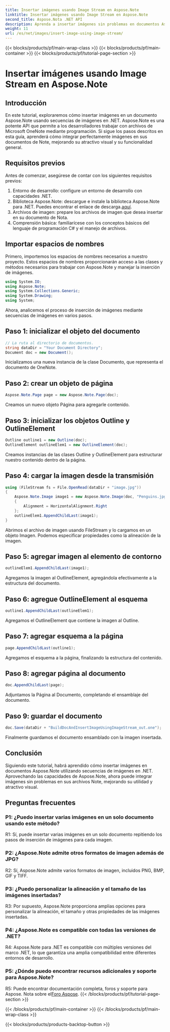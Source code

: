 ```yaml
---
title: Insertar imágenes usando Image Stream en Aspose.Note
linktitle: Insertar imágenes usando Image Stream en Aspose.Note
second_title: Aspose.Nota .NET API
description: Aprenda a insertar imágenes sin problemas en documentos Aspose.Note utilizando secuencias de imágenes en .NET. Mejore sus archivos de notas con imágenes sin esfuerzo.
weight: 11
url: /es/net/images/insert-image-using-image-stream/
---
```


{{< blocks/products/pf/main-wrap-class >}}
{{< blocks/products/pf/main-container >}}
{{< blocks/products/pf/tutorial-page-section >}}

# Insertar imágenes usando Image Stream en Aspose.Note

## Introducción

En este tutorial, exploraremos cómo insertar imágenes en un documento Aspose.Note usando secuencias de imágenes en .NET. Aspose.Note es una potente API que permite a los desarrolladores trabajar con archivos de Microsoft OneNote mediante programación. Si sigue los pasos descritos en esta guía, aprenderá cómo integrar perfectamente imágenes en sus documentos de Note, mejorando su atractivo visual y su funcionalidad general.

## Requisitos previos

Antes de comenzar, asegúrese de contar con los siguientes requisitos previos:
1. Entorno de desarrollo: configure un entorno de desarrollo con capacidades .NET.
2.  Biblioteca Aspose.Note: descargue e instale la biblioteca Aspose.Note para .NET. Puedes encontrar el enlace de descarga.[aquí](https://releases.aspose.com/note/net/).
3. Archivos de imagen: prepare los archivos de imagen que desea insertar en su documento de Nota.
4. Comprensión básica: familiarícese con los conceptos básicos del lenguaje de programación C# y el manejo de archivos.

## Importar espacios de nombres
Primero, importemos los espacios de nombres necesarios a nuestro proyecto. Estos espacios de nombres proporcionarán acceso a las clases y métodos necesarios para trabajar con Aspose.Note y manejar la inserción de imágenes.

```csharp
using System.IO;
using Aspose.Note;
using System.Collections.Generic;
using System.Drawing;
using System;
```

Ahora, analicemos el proceso de inserción de imágenes mediante secuencias de imágenes en varios pasos.

## Paso 1: inicializar el objeto del documento
```csharp
// La ruta al directorio de documentos.
string dataDir = "Your Document Directory";
Document doc = new Document();
```
Inicializamos una nueva instancia de la clase Documento, que representa el documento de OneNote.

## Paso 2: crear un objeto de página
```csharp
Aspose.Note.Page page = new Aspose.Note.Page(doc);
```
Creamos un nuevo objeto Página para agregarle contenido.

## Paso 3: inicializar los objetos Outline y OutlineElement
```csharp
Outline outline1 = new Outline(doc);
OutlineElement outlineElem1 = new OutlineElement(doc);
```
Creamos instancias de las clases Outline y OutlineElement para estructurar nuestro contenido dentro de la página.

## Paso 4: cargar la imagen desde la transmisión
```csharp
using (FileStream fs = File.OpenRead(dataDir + "image.jpg"))
{
    Aspose.Note.Image image1 = new Aspose.Note.Image(doc, "Penguins.jpg", fs)
    {
        Alignment = HorizontalAlignment.Right
    };
    outlineElem1.AppendChildLast(image1);
}
```
Abrimos el archivo de imagen usando FileStream y lo cargamos en un objeto Imagen. Podemos especificar propiedades como la alineación de la imagen.

## Paso 5: agregar imagen al elemento de contorno
```csharp
outlineElem1.AppendChildLast(image1);
```
Agregamos la imagen al OutlineElement, agregándola efectivamente a la estructura del documento.

## Paso 6: agregue OutlineElement al esquema
```csharp
outline1.AppendChildLast(outlineElem1);
```
Agregamos el OutlineElement que contiene la imagen al Outline.

## Paso 7: agregar esquema a la página
```csharp
page.AppendChildLast(outline1);
```
Agregamos el esquema a la página, finalizando la estructura del contenido.

## Paso 8: agregar página al documento
```csharp
doc.AppendChildLast(page);
```
Adjuntamos la Página al Documento, completando el ensamblaje del documento.

## Paso 9: guardar el documento
```csharp
doc.Save(dataDir + "BuildDocAndInsertImageUsingImageStream_out.one");
```
Finalmente guardamos el documento ensamblado con la imagen insertada.

## Conclusión
Siguiendo este tutorial, habrá aprendido cómo insertar imágenes en documentos Aspose.Note utilizando secuencias de imágenes en .NET. Aprovechando las capacidades de Aspose.Note, ahora puede integrar imágenes sin problemas en sus archivos Note, mejorando su utilidad y atractivo visual.

## Preguntas frecuentes

### P1: ¿Puedo insertar varias imágenes en un solo documento usando este método?

R1: Sí, puede insertar varias imágenes en un solo documento repitiendo los pasos de inserción de imágenes para cada imagen.

### P2: ¿Aspose.Note admite otros formatos de imagen además de JPG?

R2: Sí, Aspose.Note admite varios formatos de imagen, incluidos PNG, BMP, GIF y TIFF.

### P3: ¿Puedo personalizar la alineación y el tamaño de las imágenes insertadas?

R3: Por supuesto, Aspose.Note proporciona amplias opciones para personalizar la alineación, el tamaño y otras propiedades de las imágenes insertadas.

### P4: ¿Aspose.Note es compatible con todas las versiones de .NET?

R4: Aspose.Note para .NET es compatible con múltiples versiones del marco .NET, lo que garantiza una amplia compatibilidad entre diferentes entornos de desarrollo.

### P5: ¿Dónde puedo encontrar recursos adicionales y soporte para Aspose.Note?

 R5: Puede encontrar documentación completa, foros y soporte para Aspose. Nota sobre el[Foro Aspose](https://forum.aspose.com/c/note/28).
{{< /blocks/products/pf/tutorial-page-section >}}

{{< /blocks/products/pf/main-container >}}
{{< /blocks/products/pf/main-wrap-class >}}

{{< blocks/products/products-backtop-button >}}
